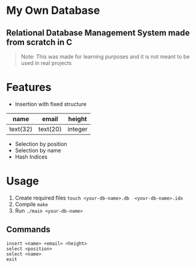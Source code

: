 # My Own Database
## Relational Database Management System made from scratch in C
> Note: This was made for learning purposes and it is not meant to be used in real projects

# Features
- Insertion with fixed structure

| name | email | height |
|------|-------|--------|
|text(32)|text(20)|integer|

- Selection by position
- Selection by name
- Hash Indices

# Usage
1. Create required files `touch <your-db-name>.db  <your-db-name>.idx`
2. Compile `make`
3. Run `./main <your-db-name>`
## Commands
```
insert <name> <email> <height>
select <position>
select <name>
exit
```
